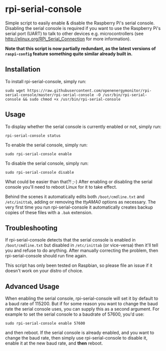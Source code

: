 rpi-serial-console
==================

Simple script to easily enable &amp; disable the Raspberry Pi's serial
console. Disabling the serial console is required if you want to use
the Raspberry Pi's serial port (UART) to talk to other devices e.g.
microcontrollers (see <http://elinux.org/RPi_Serial_Connection> for more
information).

**Note that this script is now partially redundant, as the latest versions of `raspi-config` feature something quite similar already built in.**

Installation
------------

To install rpi-serial-console, simply run:

    sudo wget https://raw.githubusercontent.com/openenergymonitor/rpi-serial-console/master/rpi-serial-console -O /usr/bin/rpi-serial-console && sudo chmod +x /usr/bin/rpi-serial-console

Usage
-----

To display whether the serial console is currently enabled or not, simply run:

    rpi-serial-console status

To enable the serial console, simply run:

    sudo rpi-serial-console enable

To disable the serial console, simply run:

    sudo rpi-serial-console disable

What could be easier than that?! ;-) After enabling or disabling the
serial console you'll need to reboot Linux for it to take effect.

Behind the scenes it automatically edits
both `/boot/cmdline.txt` and `/etc/inittab`, adding or removing the
*ttyAMA0* options as necessary. The very first time you run
rpi-serial-console it automatically creates backup copies of these
files with a `.bak` extension.

Troubleshooting
---------------

If rpi-serial-console detects that the serial console is enabled in
`/boot/cmdline.txt` but disabled in `/etc/inittab` (or vice-versa) then
it'll tell you and refuse to do anything. After manually correcting the
problem, then rpi-serial-console should run fine again.

This script has only been tested on Raspbian, so please file an issue if it
doesn't work on your distro of choice.

Advanced Usage
--------------

When enabling the serial console, rpi-serial-console will set it by default to
a baud rate of 115200. But if for some reason you want to change the baud rate
the serial console uses, you can supply this as a second argument. For example
to set the serial console to a baudrate of 57600, you'd use:

    sudo rpi-serial-console enable 57600

and then reboot. If the serial console is already enabled, and you want to
change the baud rate, then simply use rpi-serial-console to disable it, enable
it at the new baud rate, and **then** reboot.

